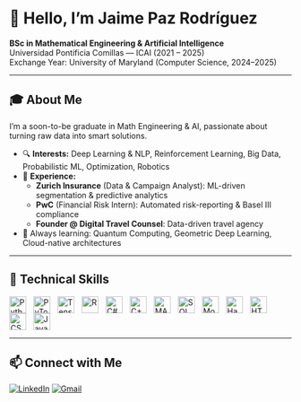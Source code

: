 # 👋 Hello, I’m Jaime Paz Rodríguez

**BSc in Mathematical Engineering & Artificial Intelligence**  
Universidad Pontificia Comillas — ICAI (2021 – 2025)  
Exchange Year: University of Maryland (Computer Science, 2024–2025)

---

## 🎓 About Me
I’m a soon-to-be graduate in Math Engineering & AI, passionate about turning raw data into smart solutions.  
- 🔍 **Interests:** Deep Learning & NLP, Reinforcement Learning, Big Data, Probabilistic ML, Optimization, Robotics  
- 💼 **Experience:**  
  - **Zurich Insurance** (Data & Campaign Analyst): ML-driven segmentation & predictive analytics  
  - **PwC** (Financial Risk Intern): Automated risk-reporting & Basel III compliance  
  - **Founder @ Digital Travel Counsel**: Data-driven travel agency  
- 🌱 Always learning: Quantum Computing, Geometric Deep Learning, Cloud-native architectures

---

## 🔧 Technical Skills

<img align="left" alt="Python"     width="30px" style="padding-right:10px;" src="https://cdn.jsdelivr.net/gh/devicons/devicon/icons/python/python-plain.svg" />
<img align="left" alt="PyTorch"    width="30px" style="padding-right:10px;" src="https://cdn.jsdelivr.net/gh/devicons/devicon/icons/pytorch/pytorch-original.svg" />
<img align="left" alt="TensorFlow" width="30px" style="padding-right:10px;" src="https://cdn.jsdelivr.net/gh/devicons/devicon/icons/tensorflow/tensorflow-original.svg" />
<img align="left" alt="R"          width="30px" style="padding-right:10px;" src="https://cdn.jsdelivr.net/gh/devicons/devicon/icons/r/r-original.svg" />
<img align="left" alt="C#"         width="30px" style="padding-right:10px;" src="https://cdn.jsdelivr.net/gh/devicons/devicon/icons/csharp/csharp-original.svg" />
<img align="left" alt="C++"        width="30px" style="padding-right:10px;" src="https://cdn.jsdelivr.net/gh/devicons/devicon/icons/cplusplus/cplusplus-original.svg" />
<img align="left" alt="MATLAB"     width="30px" style="padding-right:10px;" src="https://cdn.jsdelivr.net/gh/devicons/devicon/icons/matlab/matlab-original.svg" />
<img align="left" alt="SQL"        width="30px" style="padding-right:10px;" src="https://cdn.jsdelivr.net/gh/devicons/devicon/icons/mysql/mysql-original.svg" />
<img align="left" alt="MongoDB"    width="30px" style="padding-right:10px;" src="https://cdn.jsdelivr.net/gh/devicons/devicon/icons/mongodb/mongodb-original.svg" />
<img align="left" alt="Hadoop"     width="30px" style="padding-right:10px;" src="https://cdn.jsdelivr.net/gh/devicons/devicon/icons/hadoop/hadoop-original.svg" />
<img align="left" alt="HTML5"      width="30px" style="padding-right:10px;" src="https://cdn.jsdelivr.net/gh/devicons/devicon/icons/html5/html5-plain.svg" />
<img align="left" alt="CSS3"       width="30px" style="padding-right:10px;" src="https://cdn.jsdelivr.net/gh/devicons/devicon/icons/css3/css3-plain.svg" />
<img align="left" alt="JavaScript" width="30px" style="padding-right:10px;" src="https://cdn.jsdelivr.net/gh/devicons/devicon/icons/javascript/javascript-plain.svg" />
<br clear="left"/>

---

## 📫 Connect with Me

[![LinkedIn](https://img.shields.io/badge/LinkedIn-0077B5?style=for-the-badge&logo=linkedin&logoColor=white)](https://www.linkedin.com/in/jpazr)  [![Gmail](https://img.shields.io/badge/Gmail-D14836?style=for-the-badge&logo=gmail&logoColor=white)](mailto:jaimepazrd@gmail.com)



